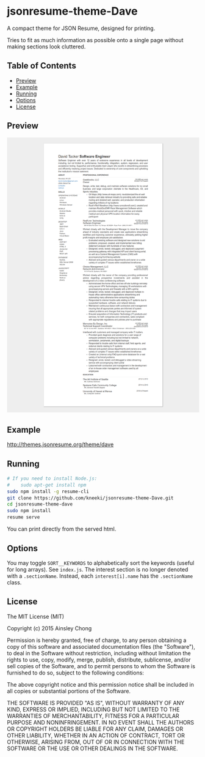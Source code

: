 # jsonresume-theme-Dave
A compact theme for JSON Resume, designed for printing.

Tries to fit as much information as possible onto a single page without making sections look cluttered.

## Table of Contents

* [Preview](#preview)
* [Example](#example)
* [Running](#running)
* [Options](#options)
* [License](#license)

## Preview
![Preview](preview.png)

## Example
http://themes.jsonresume.org/theme/dave

## Running

```sh
# If you need to install Node.js:
#    sudo apt-get install npm
sudo npm install -g resume-cli
git clone https://github.com/kneeki/jsonresume-theme-Dave.git
cd jsonresume-theme-dave
sudo npm install
resume serve
```
You can print directly from the served html.

## Options

You may toggle `SORT__KEYWORDS` to alphabetically sort the keywords (useful for long arrays). See `index.js`. The interest section is no longer denoted with a `.sectionName`. Instead, each `interest[i].name` has the `.sectionName` class.

## License
The MIT License (MIT)

Copyright (c) 2015 Ainsley Chong

Permission is hereby granted, free of charge, to any person obtaining a copy
of this software and associated documentation files (the "Software"), to deal
in the Software without restriction, including without limitation the rights
to use, copy, modify, merge, publish, distribute, sublicense, and/or sell
copies of the Software, and to permit persons to whom the Software is
furnished to do so, subject to the following conditions:

The above copyright notice and this permission notice shall be included in all
copies or substantial portions of the Software.

THE SOFTWARE IS PROVIDED "AS IS", WITHOUT WARRANTY OF ANY KIND, EXPRESS OR
IMPLIED, INCLUDING BUT NOT LIMITED TO THE WARRANTIES OF MERCHANTABILITY,
FITNESS FOR A PARTICULAR PURPOSE AND NONINFRINGEMENT. IN NO EVENT SHALL THE
AUTHORS OR COPYRIGHT HOLDERS BE LIABLE FOR ANY CLAIM, DAMAGES OR OTHER
LIABILITY, WHETHER IN AN ACTION OF CONTRACT, TORT OR OTHERWISE, ARISING FROM,
OUT OF OR IN CONNECTION WITH THE SOFTWARE OR THE USE OR OTHER DEALINGS IN THE
SOFTWARE.
